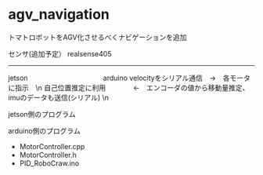 # agv_navigation
トマトロボットをAGV化させるべくナビゲーションを追加

センサ(追加予定）
realsense405


---

jetson　　　　　　　　　　　arduino
velocityをシリアル通信　→　各モータに指示　\n
自己位置推定に利用　　　　←　エンコーダの値から移動量推定、imuのデータも送信(シリアル) \n

jetson側のプログラム

arduino側のプログラム
- MotorController.cpp
- MotorController.h
- PID_RoboCraw.ino
